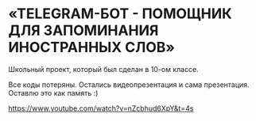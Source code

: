 # «TELEGRAM-БОТ - ПОМОЩНИК ДЛЯ ЗАПОМИНАНИЯ ИНОСТРАННЫХ СЛОВ»
Школьный проект, который был сделан в 10-ом классе. 

Все коды потеряны. Остались видеопрезентация и сама презентация. Оставлю это как память :)

https://www.youtube.com/watch?v=nZcbhud6XpY&t=4s
